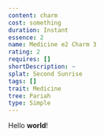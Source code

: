 ```yaml
---
content: charm
cost: something
duration: Instant
essence: 2
name: Medicine e2 Charm 3
rating: 2
requires: []
shortDescription: ~
splat: Second Sunrise
tags: []
trait: Medicine
tree: Pariah
type: Simple
---
```


Hello **world**!
